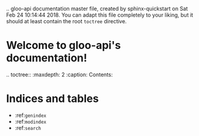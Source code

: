 .. gloo-api documentation master file, created by
   sphinx-quickstart on Sat Feb 24 10:14:44 2018.
   You can adapt this file completely to your liking, but it should at least
   contain the root `toctree` directive.

Welcome to gloo-api's documentation!
====================================

.. toctree::
   :maxdepth: 2
   :caption: Contents:



Indices and tables
==================

* :ref:`genindex`
* :ref:`modindex`
* :ref:`search`
